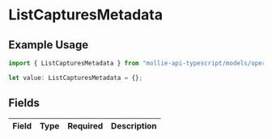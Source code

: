# ListCapturesMetadata

## Example Usage

```typescript
import { ListCapturesMetadata } from "mollie-api-typescript/models/operations";

let value: ListCapturesMetadata = {};
```

## Fields

| Field       | Type        | Required    | Description |
| ----------- | ----------- | ----------- | ----------- |